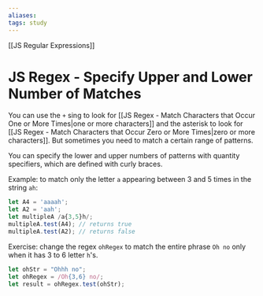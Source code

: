 ```yaml
---
aliases:
tags: study
---
```

[[JS Regular Expressions]]
# JS Regex - Specify Upper and Lower Number of Matches
You can use the `+` sing to look for [[JS Regex - Match Characters that Occur One or More Times|one or more characters]] and the asterisk to look for [[JS Regex - Match Characters that Occur Zero or More Times|zero or more characters]]. But sometimes you need to match a certain range of patterns.

You can specify the lower and upper numbers of patterns with quantity specifiers, which are defined with curly braces.

Example: to match only the letter `a` appearing between 3 and 5 times in the string `ah`:

```js
let A4 = 'aaaah';
let A2 = 'aah';
let multipleA /a{3,5}h/;
multipleA.test(A4); // returns true
multipleA.test(A2); // returns false
```

Exercise: change the regex `ohRegex` to match the entire phrase `Oh no` only when it has 3 to 6 letter `h`'s.

```js
let ohStr = "Ohhh no";
let ohRegex = /Oh{3,6} no/;
let result = ohRegex.test(ohStr);
```